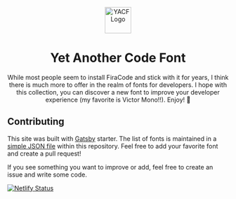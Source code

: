 <p align="center">
  <a href="https://yetanothercodefont.com">
    <img alt="YACF Logo" src="https://user-images.githubusercontent.com/12823331/83059949-b3914700-a028-11ea-9601-e7ff79c77289.png" width="60" />
  </a>
</p>
<h1 align="center">
  Yet Another Code Font
</h1>

<p align="center">
  While most people seem to install FiraCode and stick with it for years, I think there is much more to offer in the realm of fonts for developers. I hope with this collection, you can discover a new font to improve your developer experience (my favorite is Victor Mono!!). Enjoy! 🍣
</p>


## Contributing
This site was built with [Gatsby](https://www.gatsbyjs.org/) starter. The list of fonts is maintained in a [simple JSON file](https://github.com/nathanlentz/yet-another-code-font/blob/master/content/fonts.json) within this repository. Feel free to add your favorite font and create a pull request!

If you see something you want to improve or add, feel free to create an issue and write some code.

[![Netlify Status](https://api.netlify.com/api/v1/badges/918c7deb-e2f3-4ebd-8b36-dddc98e3e26b/deploy-status)](https://app.netlify.com/sites/infallible-noyce-6872ad/deploys)
